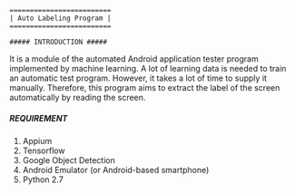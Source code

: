     =========================
    | Auto Labeling Program |
    =========================

    ##### INTRODUCTION #####

  It is a module of the automated Android application tester program
  implemented by machine learning.
  A lot of learning data is needed to train an automatic test program.
  However, it takes a lot of time to supply it manually.
  Therefore, this program aims to extract the label of the screen
  automatically by reading the screen.


   ##### REQUIREMENT #####
   1. Appium
   2. Tensorflow
   3. Google Object Detection
   4. Android Emulator (or Android-based smartphone)
   5. Python 2.7

